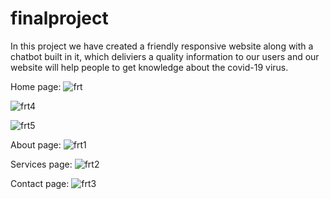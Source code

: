 # finalproject
In this project we have created a friendly responsive website along with a chatbot built in it, which deliviers a quality information to our users and our website will help people to get knowledge about the covid-19 virus.


Home page:
![frt](https://user-images.githubusercontent.com/102215785/203600927-ea68563b-721c-4eb0-a903-b3668f1f7a5c.jpg)


![frt4](https://user-images.githubusercontent.com/102215785/203605390-143077c1-7578-47fd-ba03-b2a40904880b.jpg)


![frt5](https://user-images.githubusercontent.com/102215785/203605533-d45c9541-7b81-4f47-bd8a-48c983ae86f2.jpg)


About page:
![frt1](https://user-images.githubusercontent.com/102215785/203601259-6d080187-fd35-4fdd-88e5-9172c9b01a6c.jpg)


Services page:
![frt2](https://user-images.githubusercontent.com/102215785/203602987-d92c39d0-bf5f-43f5-9de5-a4407b3b0531.jpg)


Contact page:
![frt3](https://user-images.githubusercontent.com/102215785/203604741-01794d27-c3ad-4496-8d28-8cf464094efe.jpg)

